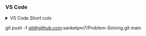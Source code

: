 ### VS Code
<details>
  <summary>VS Code Short cuts</summary>

1. Multiple Lines : ctrl + shift + L + Arrow
2. Auto spacing + indent : ctrl + shift + i
</details>


git push -f git@github.com:sanketpm7/Problem-Solving.git main